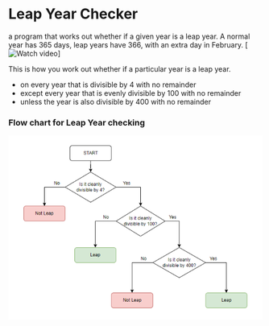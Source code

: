 # Leap Year Checker

a program that works out whether if a given year is a leap year. A normal year has 365 days, leap years have 366, with an extra day in February.
[![Watch video](https://www.youtube.com/watch?v=xX96xng7sAE&ab_channel=CGPGrey)]

This is how you work out whether if a particular year is a leap year.
*	on every year that is divisible by 4 with no remainder
*	except every year that is evenly divisible by 100 with no remainder
*	unless the year is also divisible by 400 with no remainder

### Flow chart for Leap Year checking
![](https://github.com/shawnelvas/Leap-Year-Checker/blob/main/Leap%20year%20checker%20flow%20chart.png)
